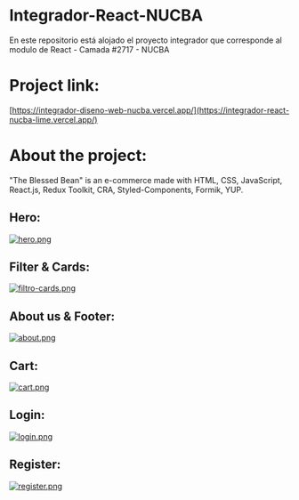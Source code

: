 # Integrador-React-NUCBA
En este repositorio está alojado el proyecto integrador que corresponde al modulo de React - Camada #2717 - NUCBA

# Project link: 
[https://integrador-diseno-web-nucba.vercel.app/](https://integrador-react-nucba-lime.vercel.app/)
# About the project: 
"The Blessed Bean" is an e-commerce made with HTML, CSS, JavaScript, React.js, Redux Toolkit, CRA, Styled-Components, Formik, YUP.

## Hero:

[![hero.png](https://i.postimg.cc/Cx9mR1W8/hero.png)](https://postimg.cc/zySnMJDD)

## Filter & Cards:

 [![filtro-cards.png](https://i.postimg.cc/Vv7FmLqd/filtro-cards.png)](https://postimg.cc/zHghkNPr)

## About us & Footer:

[![about.png](https://i.postimg.cc/vBhrtHS3/about.png)](https://postimg.cc/JDyH1m8k)

## Cart: 

[![cart.png](https://i.postimg.cc/nhvM8SYD/cart.png)](https://postimg.cc/hXtKTrYD)

## Login: 

[![login.png](https://i.postimg.cc/SQB83xnT/login.png)](https://postimg.cc/xqPcbYyM)

## Register:

[![register.png](https://i.postimg.cc/9M4Rg6CH/register.png)](https://postimg.cc/9RhQrNDL)
